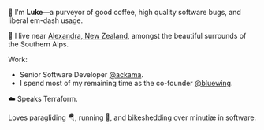 👋 I'm **Luke**—a purveyor of good coffee, high quality software bugs, and liberal em-dash usage.

📍 I live near [Alexandra, New Zealand](https://maps.apple.com/?ll=-45.100000,169.400000), amongst the beautiful surrounds of the Southern Alps.

Work:

- Senior Software Developer [@ackama](https://github.com/ackama).
- I spend most of my remaining time as the co-founder [@bluewing](https://github.com/bluewing).

☁️ Speaks Terraform.

Loves paragliding 🪂, running 👟, and bikeshedding over minutiæ in software. 
